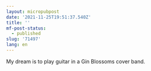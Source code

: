 ```yaml
---
layout: micropubpost
date: '2021-11-25T19:51:37.540Z'
title: ''
mf-post-status:
  - published
slug: '71497'
lang: en
---
```

My dream is to play guitar in a Gin Blossoms cover band.  
